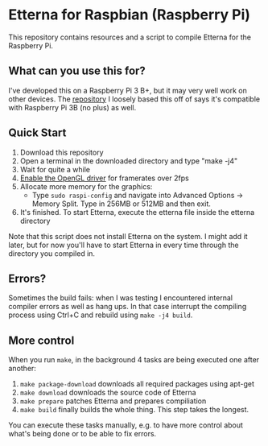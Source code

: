 # Etterna for Raspbian (Raspberry Pi)

This repository contains resources and a script to compile Etterna for the Raspberry Pi.

## What can you use this for?

I've developed this on a Raspberry Pi 3 B+, but it may very well work on other devices. The [repository](https://github.com/SpottyMatt/raspbian-3b-stepmania-arcade) I loosely based this off of says it's compatible with Raspberry Pi 3B (no plus) as well.

## Quick Start

1. Download this repository
1. Open a terminal in the downloaded directory and type "make -j4"
1. Wait for quite a while
1. [Enable the OpenGL driver](https://eltechs.com/how-to-enable-opengl-on-raspberry-pi/) for framerates over 2fps
1. Allocate more memory for the graphics:
    * Type `sudo raspi-config` and navigate into Advanced Options -> Memory Split. Type in 256MB or 512MB and then exit.
1. It's finished. To start Etterna, execute the etterna file inside the etterna directory

Note that this script does not install Etterna on the system. I might add it later, but for now you'll have to start Etterna in every time through the directory you compiled in.

## Errors?

Sometimes the build fails: when I was testing I encountered internal compiler errors as well as hang ups. In that case interrupt the compiling process using Ctrl+C and rebuild using `make -j4 build`.

## More control

When you run `make`, in the background 4 tasks are being executed one after another:

1. `make package-download` downloads all required packages using apt-get
1. `make download` downloads the source code of Etterna
1. `make prepare` patches Etterna and prepares compiliation
1. `make build` finally builds the whole thing. This step takes the longest.

You can execute these tasks manually, e.g. to have more control about what's being done or to be able to fix errors.
